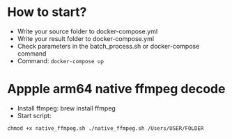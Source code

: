 # How to start?

- Write your source folder to docker-compose.yml
- Write your result folder to docker-compose.yml
- Check parameters in the batch_process.sh or docker-compose command
- Command: 
``
docker-compose up
``

# Appple arm64 native ffmpeg decode
- Install ffmpeg: brew install ffmpeg
- Start script:

``
chmod +x native_ffmpeg.sh
./native_ffmpeg.sh /Users/USER/FOLDER
``